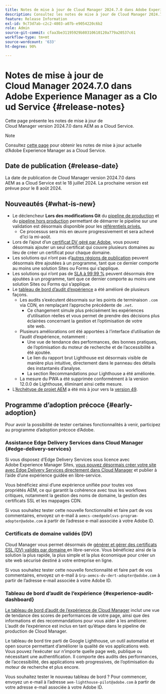 ```yaml
---
title: Notes de mise à jour de Cloud Manager 2024.7.0 dans Adobe Experience Manager as a Cloud Service
description: Consultez les notes de mise à jour de Cloud Manager 2024.7.0 dans AEM as a Cloud Service.
feature: Release Information
exl-id: 9c73d7ab-c2c2-4803-a07b-e9054220c6b2
role: Admin
source-git-commit: cfaa3be31195929b80310610120a779a20537c61
workflow-type: tm+mt
source-wordcount: '633'
ht-degree: 90%

---
```



# Notes de mise à jour de Cloud Manager 2024.7.0 dans Adobe Experience Manager as a Cloud Service {#release-notes}

Cette page présente les notes de mise à jour de Cloud Manager version 2024.7.0 dans AEM as a Cloud Service.

>[!NOTE]
>
>Consultez [cette page](/help/release-notes/release-notes-cloud/release-notes-current.md) pour obtenir les notes de mise à jour actuelle d’Adobe Experience Manager as a Cloud Service.

## Date de publication {#release-date}

La date de publication de Cloud Manager version 2024.7.0 dans AEM as a Cloud Service est le 18 juillet 2024. La prochaine version est prévue pour le 8 août 2024.

## Nouveautés {#what-is-new}

* Le déclencheur **Lors des modifications Git** du [pipeline de production](/help/implementing/cloud-manager/configuring-pipelines/configuring-production-pipelines.md#adding-production-pipeline) et du [pipeline hors production](/help/implementing/cloud-manager/configuring-pipelines/configuring-non-production-pipelines.md#adding-non-production-pipeline) permettant de démarrer le pipeline sur une validation est désormais disponible pour les [référentiels privés.](/help/implementing/cloud-manager/managing-code/private-repositories.md)
   * Ce processus sera mis en œuvre progressivement et sera achevé d’ici la mi-août.
* Lors de l’ajout d’un [certificat DV géré par Adobe](/help/implementing/cloud-manager/managing-ssl-certifications/add-ssl-certificate.md), vous pouvez désormais ajouter un seul certificat qui couvre plusieurs domaines au lieu de créer un certificat pour chaque domaine.
* Les solutions qui n’ont pas d’[autres régions de publication](/help/operations/additional-publish-regions.md) peuvent désormais être ajoutées à un programme, tant que ce dernier comporte au moins une solution Sites ou Forms qui s’applique.
* Les solutions qui n’ont pas de [SLA à 99,99 %](/help/implementing/cloud-manager/getting-access-to-aem-in-cloud/creating-production-programs.md#sla) peuvent désormais être ajoutées à un programme, tant que ce dernier comporte au moins une solution Sites ou Forms qui s’applique.
* Le [tableau de bord d’audit d’expérience](/help/implementing/cloud-manager/experience-audit-dashboard.md) a été amélioré de plusieurs façons.
   * Les audits s’exécutent désormais sur les points de terminaison `.com` via CDN, en remplaçant l’approche précédente de `.net`.
      * Ce changement simule plus précisément les expériences d’utilisation réelles et vous permet de prendre des décisions plus éclairées concernant la gestion et l’optimisation de votre site web.
   * Plusieurs améliorations ont été apportées à l’interface d’utilisation de l’audit d’expérience, notamment :
      * Une vue de tendance des performances, des bonnes pratiques, de l’optimisation du moteur de recherche et de l’accessibilité a été ajoutée.
      * Le lien du rapport brut Lighthouse est désormais visible de manière plus intuitive, directement dans le panneau des détails des instantanés d’analyse.
      * La section Recommandations pour Lighthouse a été améliorée.
   * La mesure du PWA a été supprimée conformément à la version 12.0.0 de Lighthouse, éliminant ainsi cette mesure.
* L’[Archétype de projet AEM](https://experienceleague.adobe.com/docs/experience-manager-core-components/using/developing/archetype/overview.html?lang=fr) a été mis à jour vers la [version 49](https://github.com/adobe/aem-project-archetype/tree/aem-project-archetype-49).

## Programme d’adoption précoce {#early-adoption}

Pour avoir la possibilité de tester certaines fonctionnalités à venir, participez au programme d’adoption précoce d’Adobe.

### Assistance Edge Delivery Services dans Cloud Manager {#edge-delivery-services}

Si vous disposez d’Edge Delivery Services sous licence avec Adobe Experience Manager Sites, [vous pouvez désormais créer votre site avec Edge Delivery Services directement dans Cloud Manager](/help/implementing/cloud-manager/edge-delivery-services.md) et publier à l’aide d’une expérience guidée en libre-service.

Vous bénéficiez ainsi d’une expérience unifiée pour toutes vos propriétés AEM, ce qui garantit la cohérence avec tous les workflows critiques, notamment la gestion des noms de domaine, la gestion des certificats SSL et les mappages CDN.

Si vous souhaitez tester cette nouvelle fonctionnalité et faire part de vos commentaires, envoyez un e-mail à `aemcs-cmedgedelsvs-program-adopter@adobe.com` à partir de l’adresse e-mail associée à votre Adobe ID.

### Certificats de domaine validés (DV)

Cloud Manager vous permet désormais de [ générer et gérer des certificats SSL (DV) validés par domaine ](/help/implementing/cloud-manager/managing-ssl-certifications/add-ssl-certificate.md) en libre-service. Vous bénéficiez ainsi de la solution la plus rapide, la plus simple et la plus économique pour créer un site web sécurisé destiné à votre entreprise en ligne.

Si vous souhaitez tester cette nouvelle fonctionnalité et faire part de vos commentaires, envoyez un e-mail à `Grp-aemcs-dv-dert-adopter@adobe.com` à partir de l’adresse e-mail associée à votre Adobe ID.

### Tableau de bord d’audit de l’expérience {#experience-audit-dashboard}

[Le tableau de bord d’audit de l’expérience de Cloud Manager](/help/implementing/cloud-manager/experience-audit-dashboard.md) inclut une vue de tendance des scores de performances de votre page, ainsi que des informations et des recommandations pour vous aider à les améliorer. L’audit de l’expérience est inclus en tant qu’étape dans le pipeline de production de Cloud Manager.

Le tableau de bord tire parti de Google Lighthouse, un outil automatisé et open source permettant d’améliorer la qualité de vos applications web. Vous pouvez l’exécuter sur n’importe quelle page web, publique ou nécessitant une authentification. Il comporte des audits des performances, de l’accessibilité, des applications web progressives, de l’optimisation du moteur de recherche et plus encore.

Vous souhaitez tester le nouveau tableau de bord ? Pour commencer, envoyez un e-mail à l’adresse `aem-lighthouse-pilot@adobe.com` à partir de votre adresse e-mail associée à votre Adobe ID.
